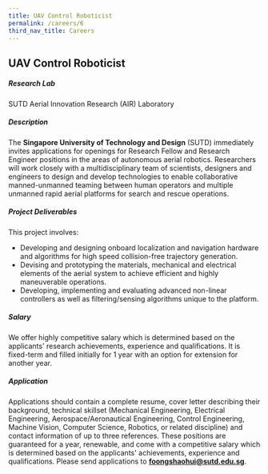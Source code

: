 ```yaml
---
title: UAV Control Roboticist
permalink: /careers/6
third_nav_title: Careers
---
```

## UAV Control Roboticist
##### Research Lab
SUTD Aerial Innovation Research (AIR) Laboratory
  
##### Description  
The **Singapore University of Technology and Design** (SUTD) immediately invites applications for openings for Research Fellow and Research Engineer positions in the areas of autonomous aerial robotics. Researchers will work closely with a multidisciplinary team of scientists, designers and engineers to design and develop technologies to enable collaborative manned-unmanned teaming between human operators and multiple unmanned rapid aerial platforms for search and rescue operations.
  
##### Project Deliverables
This project involves:
* Developing and designing onboard localization and navigation hardware and algorithms for high speed collision-free trajectory generation.
* Devising and prototyping the materials, mechanical and electrical elements of the aerial system to achieve efficient and highly maneuverable operations.
* Developing, implementing and evaluating advanced non-linear controllers as well as filtering/sensing algorithms unique to the platform.
   
##### Salary
We offer highly competitive salary which is determined based on the applicants' research achievements, experience and qualifications. It is fixed-term and filled initially for 1 year with an option for extension for another year. 
  
##### Application  
Applications should contain a complete resume, cover letter describing their background, technical skillset (Mechanical Engineering, Electrical Engineering, Aerospace/Aeronautical Engineering, Control Engineering, Machine Vision, Computer Science, Robotics, or related discipline) and contact information of up to three references. These positions are guaranteed for a year, renewable, and come with a competitive salary which is determined based on the applicants' achievements, experience and qualifications. Please send applications to **[foongshaohui@sutd.edu.sg](foongshaohui@sutd.edu.sg)**.